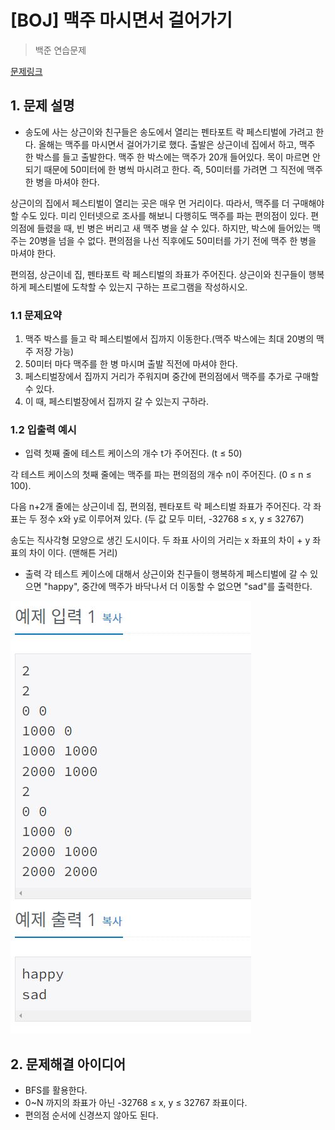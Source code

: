 # [BOJ] 맥주 마시면서 걸어가기

> 백준 연습문제

[문제링크](https://www.acmicpc.net/problem/9205)

## 1. 문제 설명
- 송도에 사는 상근이와 친구들은 송도에서 열리는 펜타포트 락 페스티벌에 가려고 한다. 올해는 맥주를 마시면서 걸어가기로 했다. 출발은 상근이네 집에서 하고, 맥주 한 박스를 들고 출발한다. 맥주 한 박스에는 맥주가 20개 들어있다. 목이 마르면 안되기 때문에 50미터에 한 병씩 마시려고 한다. 즉, 50미터를 가려면 그 직전에 맥주 한 병을 마셔야 한다.

상근이의 집에서 페스티벌이 열리는 곳은 매우 먼 거리이다. 따라서, 맥주를 더 구매해야 할 수도 있다. 미리 인터넷으로 조사를 해보니 다행히도 맥주를 파는 편의점이 있다. 편의점에 들렸을 때, 빈 병은 버리고 새 맥주 병을 살 수 있다. 하지만, 박스에 들어있는 맥주는 20병을 넘을 수 없다. 편의점을 나선 직후에도 50미터를 가기 전에 맥주 한 병을 마셔야 한다.

편의점, 상근이네 집, 펜타포트 락 페스티벌의 좌표가 주어진다. 상근이와 친구들이 행복하게 페스티벌에 도착할 수 있는지 구하는 프로그램을 작성하시오.


### 1.1 문제요약

1. 맥주 박스를 들고 락 페스티벌에서 집까지 이동한다.(맥주 박스에는 최대 20병의 맥주 저장 가능)
2. 50미터 마다 맥주를 한 병 마시며 출발 직전에 마셔야 한다.
3. 페스티벌장에서 집까지 거리가 주워지며 중간에 편의점에서 맥주를 추가로 구매할 수 있다.
4. 이 때, 페스티벌장에서 집까지 갈 수 있는지 구하라.



### 1.2 입출력 예시

- 입력
  첫째 줄에 테스트 케이스의 개수 t가 주어진다. (t ≤ 50)

각 테스트 케이스의 첫째 줄에는 맥주를 파는 편의점의 개수 n이 주어진다. (0 ≤ n ≤ 100).

다음 n+2개 줄에는 상근이네 집, 편의점, 펜타포트 락 페스티벌 좌표가 주어진다. 각 좌표는 두 정수 x와 y로 이루어져 있다. (두 값 모두 미터, -32768 ≤ x, y ≤ 32767)

송도는 직사각형 모양으로 생긴 도시이다. 두 좌표 사이의 거리는 x 좌표의 차이 + y 좌표의 차이 이다. (맨해튼 거리)


  
- 출력
  각 테스트 케이스에 대해서 상근이와 친구들이 행복하게 페스티벌에 갈 수 있으면 "happy", 중간에 맥주가 바닥나서 더 이동할 수 없으면 "sad"를 출력한다. 
  
<img src='입출력 예시.JPG'>

## 2. 문제해결 아이디어
- BFS를 활용한다.
- 0~N 까지의 좌표가 아닌 -32768 ≤ x, y ≤ 32767 좌표이다.
- 편의점 순서에 신경쓰지 않아도 된다.



